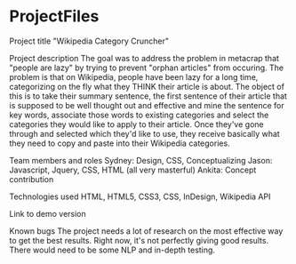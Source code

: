 ProjectFiles
============
Project title
"Wikipedia Category Cruncher"


Project description
The goal was to address the problem in metacrap that "people are lazy" by trying to prevent "orphan articles" from occuring. The problem is that on Wikipedia, people have been lazy for a long time, categorizing on the fly what they THINK their article is about.  The object of this is to take their summary sentence, the first sentence of their article that is supposed to be well thought out and effective and mine the sentence for key words, associate those words to existing categories and select the categories they would like to apply to their article.  Once they've gone through and selected which they'd like to use, they receive basically what they need to copy and paste into their Wikipedia categories. 


Team members and roles
Sydney: Design, CSS, Conceptualizing
Jason: Javascript, Jquery, CSS, HTML (all very masterful)
Ankita: Concept contribution

Technologies used
HTML, HTML5, CSS3, CSS, InDesign, Wikipedia API

Link to demo version

Known bugs
The project needs a lot of research on the most effective way to get the best results.  Right now, it's not perfectly giving good results.  There would need to be some NLP and in-depth testing. 
